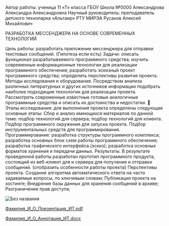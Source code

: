 Автор работы:
ученица 11 «Т» класса
ГБОУ Школа №0000 
Александрова Александра Александровна
 Научный руководитель:
 преподаватель детского технопарка
 «Альтаир» РТУ МИРЭА 
Русаков Алексей Михайлович

РАЗРАБОТКА МЕССЕНДЖЕРА 
НА ОСНОВЕ СОВРЕМЕННЫХ ТЕХНОЛОГИЙ

Цель работы: разработать приложение мессенджера для отправки текстовых сообщений. 
{Гипотеза если есть}
Задачи: 
описать функционал разрабатываемого программного средства;
изучить современные информационные технологии для реализации программного обеспечения;
разработать эскизный проект программного средства;
определить перспективы развития проекта.
Методы исследования и оборудование. 
Посредством анализа различных литературных и других источников информации подобрать наиболее подходящие технологии для реализации проекта. Рассмотреть современные известные готовые аналогичные программные средства и описать их достоинства и недостатки.

Этапы исследования: для выполнения проекта определены следующие основные этапы:
Сбор и анализ имеющихся материалов по данной теме:
подбор технологий для сервера;
подбор технологий для клиента.
Подбор программного окружения для запуска проекта.
Подбор инструментальных средств для программирования.
Программирование:
разработка структуры программного комплекса;
разработка основных блок схем работы программного обеспечения;
разработка графического интерфейса (эскиз);
разработка основных форматов хранения и передачи данных.
Результаты.
В результате проведенной работы разработан прототип программного продукта, состоящий из веб-клиент для и сервера для получения и отправки сообщений. {отобразить особенности работы проекта} 
Перспективы проекта. 
Создание алгоритма автоматического ответа на часто задаваемые вопросы, по ключевым словам;
Публикация проекта на хостинге;
Внедрение базы данных для хранения сообщений в архиве;
Разграничение прав доступа;


![Без названия](https://user-images.githubusercontent.com/114167927/207912266-1c46c702-47ab-4f3a-90e2-5291fc67dc89.jpg)

[Фамилия_И_О_Презентация_ИТ.pdf](https://github.com/Romeogenesis/Voice_Messengerr/files/10238739/_._._._.pdf)

[Фамилия_И_О_Аннотация_ИТ.docx](https://github.com/Romeogenesis/Voice_Messengerr/files/10238743/_._._._.docx)
